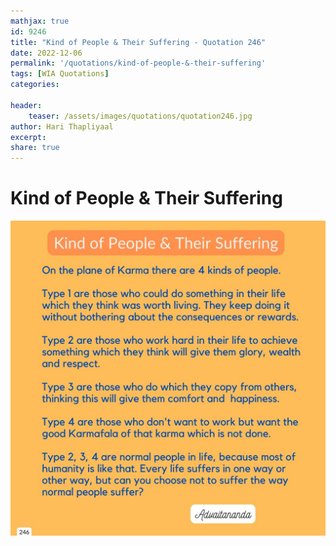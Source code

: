 ```yaml
---
mathjax: true
id: 9246
title: "Kind of People & Their Suffering - Quotation 246"
date: 2022-12-06
permalink: '/quotations/kind-of-people-&-their-suffering'
tags: [WIA Quotations] 
categories: 

header:
    teaser: /assets/images/quotations/quotation246.jpg
author: Hari Thapliyaal 
excerpt:
share: true 
---
```


# Kind of People & Their Suffering

![Kind of People & Their Suffering](/assets/images/quotations/quotation246.jpg)
